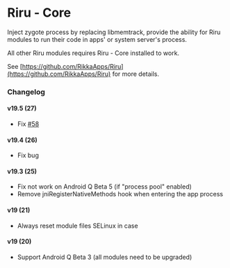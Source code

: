 # Riru - Core

Inject zygote process by replacing libmemtrack, provide the ability for Riru modules to run their code in apps' or system server's process.

All other Riru modules requires Riru - Core installed to work.

See [https://github.com/RikkaApps/Riru](https://github.com/RikkaApps/Riru) for more details.

### Changelog

#### v19.5 (27)

- Fix [#58](https://github.com/RikkaApps/Riru/issues/58)

#### v19.4 (26)

- Fix bug

#### v19.3 (25)

- Fix not work on Android Q Beta 5 (if "process pool" enabled)
- Remove jniRegisterNativeMethods hook when entering the app process

#### v19 (21)
  
- Always reset module files SELinux in case

#### v19 (20)

- Support Android Q Beta 3 (all modules need to be upgraded)